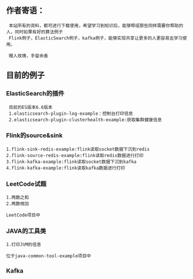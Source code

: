  ## 作者寄语：
     本站所有的资料，都可进行下载使用，希望学习到知识后，能够帮组那些同样需要你帮助的人，同时如果有好的算法例子
     Flink例子，ElasticSearch例子，kafka例子，能够实现共享让更多的人更容易去学习使用。
     
     赠人玫瑰，手留余香
 ##  目前的例子
 ### ElasticSearch的插件
     目前的ES版本6.6版本
     1.elasticsearch-plugin-log-example：控制台打印信息
     2.elasticsearch-plugin-clusterhealth-example:获取集群健康信息
     
 ### Flink的source&sink
    1.flink-sink-redis-example:flink读取socket数据下沉到redis
    2.flink-source-redis-example:flink读取redis数据进行打印
    3.flink-kafka-example:flink读取socket数据下沉到kafka
    4.flink-kafka-example:flink读取kafka数据进行打印
    
    
 ### LeetCode试题
    1.两数之和
    2.两数相加
    
    LeetCode项目中
 
 ### JAVA的工具类
    1.打印JVM的信息
    
    位于java-common-tool-example项目中
    
 ### Kafka
